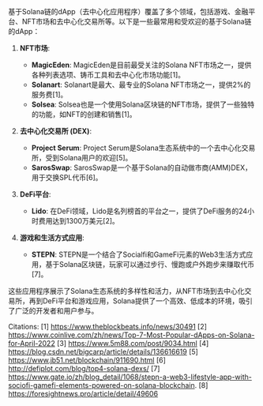 基于Solana链的dApp（去中心化应用程序）覆盖了多个领域，包括游戏、金融平台、NFT市场和去中心化交易所等。以下是一些最常用和受欢迎的基于Solana链的dApp：

1. **NFT市场**:
   - **MagicEden**: MagicEden是目前最受关注的Solana NFT市场之一，提供各种列表选项、铸币工具和去中心化市场功能[1]。
   - **Solanart**: Solanart是最大、最专业的Solana NFT市场之一，提供2%的服务费[1]。
   - **Solsea**: Solsea也是一个使用Solana区块链的NFT市场，提供了一些独特的功能，如NFT的创建和销售[1]。

2. **去中心化交易所 (DEX)**:
   - **Project Serum**: Project Serum是Solana生态系统中的一个去中心化交易所，受到Solana用户的欢迎[5]。
   - **SarosSwap**: SarosSwap是一个基于Solana的自动做市商(AMM)DEX，用于交换SPL代币[6]。

3. **DeFi平台**:
   - **Lido**: 在DeFi领域，Lido是名列榜首的平台之一，提供了DeFi服务的24小时费用达到1300万美元[2]。

4. **游戏和生活方式应用**:
   - **STEPN**: STEPN是一个结合了Socialfi和GameFi元素的Web3生活方式应用，基于Solana区块链，玩家可以通过步行、慢跑或户外跑步来赚取代币[7]。

这些应用程序展示了Solana生态系统的多样性和活力，从NFT市场到去中心化交易所，再到DeFi平台和游戏应用，Solana提供了一个高效、低成本的环境，吸引了广泛的开发者和用户参与。

Citations:
[1] https://www.theblockbeats.info/news/30491
[2] https://www.coinlive.com/zh/news/Top-7-Most-Popular-dApps-on-Solana-for-April-2022
[3] https://www.5m88.com/post/9034.html
[4] https://blog.csdn.net/bigcarp/article/details/136616619
[5] https://www.jb51.net/blockchain/911690.html
[6] http://defiplot.com/blog/top4-solana-dexs/
[7] https://www.gate.io/zh/blog_detail/1068/stepn-a-web3-lifestyle-app-with-sociofi-gamefi-elements-powered-on-solana-blockchain.
[8] https://foresightnews.pro/article/detail/49606

